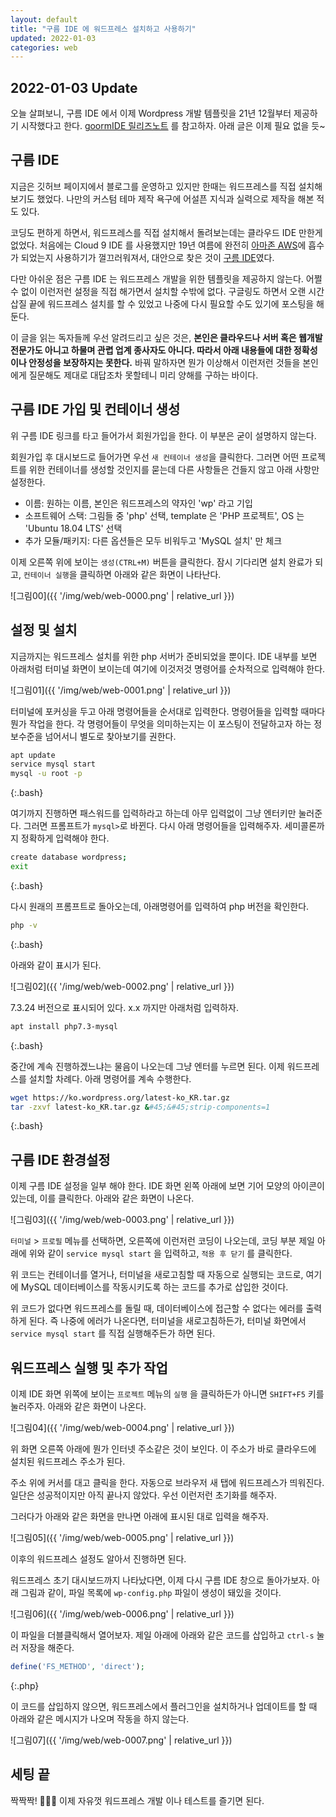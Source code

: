 ```yaml
---
layout: default
title: "구름 IDE 에 워드프레스 설치하고 사용하기"
updated: 2022-01-03
categories: web
---
```


## 2022-01-03 Update

오늘 살펴보니, 구름 IDE 에서 이제 Wordpress 개발 템플릿을 21년 12월부터 제공하기 시작했다고 한다. [goormIDE 릴리즈노트](https://blog.goorm.io/goormide-release-note-december-2021/) 를 참고하자. 아래 글은 이제 필요 없을 듯~

## 구름 IDE

지금은 깃허브 페이지에서 블로그를 운영하고 있지만 한때는 워드프레스를 직접 설치해보기도 했었다. 나만의 커스텀 테마 제작 욕구에 어설픈 지식과 실력으로 제작을 해본 적도 있다.

코딩도 편하게 하면서, 워드프레스를 직접 설치해서 돌려보는데는 클라우드 IDE 만한게 없었다. 처음에는 Cloud 9 IDE 를 사용했지만 19년 여름에 완전히 [아마존 AWS](https://aws.amazon.com/ko/cloud9/)에 흡수가 되었는지 사용하기가 껄끄러워져서, 대안으로 찾은 것이 [구름 IDE](https://ide.goorm.io/)였다.

다만 아쉬운 점은 구름 IDE 는 워드프레스 개발을 위한 템플릿을 제공하지 않는다. 어쩔 수 없이 이런저런 설정을 직접 해가면서 설치할 수밖에 없다. 구글링도 하면서 오랜 시간 삽질 끝에 워드프레스 설치를 할 수 있었고 나중에 다시 필요할 수도 있기에 포스팅을 해 둔다.

이 글을 읽는 독자들께 우선 알려드리고 싶은 것은, **본인은 클라우드나 서버 혹은 웹개발 전문가도 아니고 하물며 관렵 업계 종사자도 아니다. 따라서 아래 내용들에 대한 정확성이나 안정성을 보장하지는 못한다.** 바꿔 말하자면 뭔가 이상해서 이런저런 것들을 본인에게 질문해도 제대로 대답조차 못할테니 미리 양해를 구하는 바이다.

## 구름 IDE 가입 및 컨테이너 생성

위 구름 IDE 링크를 타고 들어가서 회원가입을 한다. 이 부분은 굳이 설명하지 않는다.

회원가입 후 대시보드로 들어가면 우선 `새 컨테이너 생성`을 클릭한다. 그러면 어떤 프로젝트를 위한 컨테이너를 생성할 것인지를 묻는데 다른 사항들은 건들지 않고 아래 사항만 설정한다.

- 이름: 원하는 이름, 본인은 워드프레스의 약자인 'wp' 라고 기입
- 소프트웨어 스택: 그림들 중 'php' 선택, template 은 'PHP 프로젝트', OS 는 'Ubuntu 18.04 LTS' 선택
- 추가 모듈/패키지: 다른 옵션들은 모두 비워두고 'MySQL 설치' 만 체크

이제 오른쪽 위에 보이는 `생성(CTRL+M)` 버튼을 클릭한다. 잠시 기다리면 설치 완료가 되고, `컨테이너 실행`을 클릭하면 아래와 같은 화면이 나타난다.

![그림00]({{ '/img/web/web-0000.png' | relative_url }})

## 설정 및 설치

지금까지는 워드프레스 설치를 위한 php 서버가 준비되었을 뿐이다. IDE 내부를 보면 아래처럼 터미널 화면이 보이는데 여기에 이것저것 명령어를 순차적으로 입력해야 한다.

![그림01]({{ '/img/web/web-0001.png' | relative_url }})

터미널에 포커싱을 두고 아래 명령어들을 순서대로 입력한다. 명령어들을 입력할 때마다 뭔가 작업을 한다. 각 명령어들이 무엇을 의미하는지는 이 포스팅이 전달하고자 하는 정보수준을 넘어서니 별도로 찾아보기를 권한다.

```bash
apt update
service mysql start
mysql -u root -p
```
{:.bash}

여기까지 진행하면 패스워드를 입력하라고 하는데 아무 입력없이 그냥 엔터키만 눌러준다. 그러면 프롬프트가 `mysql>`로 바뀐다. 다시 아래 명령어들을 입력해주자. 세미콜론까지 정확하게 입력해야 한다.

```bash
create database wordpress;
exit
```
{:.bash}

다시 원래의 프롬프트로 돌아오는데, 아래명령어를 입력하여 php 버전을 확인한다.

```bash
php -v
```
{:.bash}

아래와 같이 표시가 된다.

![그림02]({{ '/img/web/web-0002.png' | relative_url }})

7.3.24 버전으로 표시되어 있다. x.x 까지만 아래처럼 입력하자.

```bash
apt install php7.3-mysql
```
{:.bash}

중간에 계속 진행하겠느냐는 물음이 나오는데 그냥 엔터를 누르면 된다. 이제 워드프레스를 설치할 차례다. 아래 명령어를 계속 수행한다.

```bash
wget https://ko.wordpress.org/latest-ko_KR.tar.gz
tar -zxvf latest-ko_KR.tar.gz &#45;&#45;strip-components=1
```
{:.bash}

## 구름 IDE 환경설정

이제 구름 IDE 설정을 일부 해야 한다. IDE 화면 왼쪽 아래에 보면 기어 모양의 아이콘이 있는데, 이를 클릭한다. 아래와 같은 화면이 나온다.

![그림03]({{ '/img/web/web-0003.png' | relative_url }})

`터미널` > `프로필` 메뉴를 선택하면, 오른쪽에 이런저런 코딩이 나오는데, 코딩 부분 제일 아래에 위와 같이 `service mysql start` 을 입력하고, `적용 후 닫기` 를 클릭한다.

위 코드는 컨테이너를 열거나, 터미널을 새로고침할 때 자동으로 실행되는 코드로, 여기에 MySQL 데이터베이스를 작동시키도록 하는 코드를 추가로 삽입한 것이다.

위 코드가 없다면 워드프레스를 돌릴 때, 데이터베이스에 접근할 수 없다는 에러를 출력하게 된다. 즉 나중에 에러가 나온다면, 터미널을 새로고침하든가, 터미널 화면에서 `service mysql start` 를 직접 실행해주든가 하면 된다.

## 워드프레스 실행 및 추가 작업

이제 IDE 화면 위쪽에 보이는 `프로젝트` 메뉴의 `실행` 을 클릭하든가 아니면 `SHIFT+F5` 키를 눌러주자. 아래와 같은 화면이 나온다.

![그림04]({{ '/img/web/web-0004.png' | relative_url }})

위 화면 오른쪽 아래에 뭔가 인터넷 주소같은 것이 보인다. 이 주소가 바로 클라우드에 설치된 워드프레스 주소가 된다.

주소 위에 커서를 대고 클릭을 한다. 자동으로 브라우저 새 탭에 워드프레스가 띄워진다. 일단은 성공적이지만 아직 끝나지 않았다. 우선 이런저런 초기화를 해주자.

그러다가 아래와 같은 화면을 만나면 아래에 표시된 대로 입력을 해주자.

![그림05]({{ '/img/web/web-0005.png' | relative_url }})

이후의 워드프레스 설정도 알아서 진행하면 된다.

워드프레스 초기 대시보드까지 나타났다면, 이제 다시 구름 IDE 창으로 돌아가보자. 아래 그림과 같이, 파일 목록에 `wp-config.php` 파일이 생성이 돼있을 것이다.

![그림06]({{ '/img/web/web-0006.png' | relative_url }})

이 파일을 더블클릭해서 열어보자. 제일 아래에 아래와 같은 코드를 삽입하고 `ctrl-s` 눌러 저장을 해준다.

```php
define('FS_METHOD', 'direct');
```
{:.php}

이 코드를 삽입하지 않으면, 워드프레스에서 플러그인을 설치하거나 업데이트를 할 때 아래와 같은 메시지가 나오며 작동을 하지 않는다.

![그림07]({{ '/img/web/web-0007.png' | relative_url }})

## 세팅 끝

짝짝짝! 👏👏👏 이제 자유껏 워드프레스 개발 이나 테스트를 즐기면 된다.
